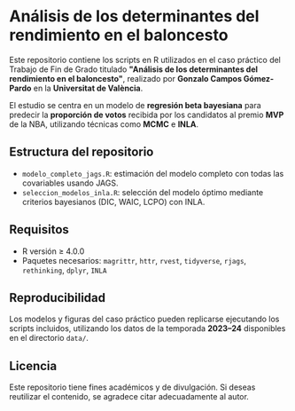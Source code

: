 # Análisis de los determinantes del rendimiento en el baloncesto

Este repositorio contiene los scripts en R utilizados en el caso práctico del Trabajo de Fin de Grado titulado **"Análisis de los determinantes del rendimiento en el baloncesto"**, realizado por **Gonzalo Campos Gómez-Pardo** en la **Universitat de València**.

El estudio se centra en un modelo de **regresión beta bayesiana** para predecir la **proporción de votos** recibida por los candidatos al premio **MVP** de la NBA, utilizando técnicas como **MCMC** e **INLA**.

## Estructura del repositorio

- `modelo_completo_jags.R`: estimación del modelo completo con todas las covariables usando JAGS.
- `seleccion_modelos_inla.R`: selección del modelo óptimo mediante criterios bayesianos (DIC, WAIC, LCPO) con INLA.

## Requisitos

- R versión ≥ 4.0.0
- Paquetes necesarios: `magrittr`, `httr`, `rvest`, `tidyverse`, `rjags`, `rethinking`, `dplyr`, `INLA`

## Reproducibilidad

Los modelos y figuras del caso práctico pueden replicarse ejecutando los scripts incluidos, utilizando los datos de la temporada **2023–24** disponibles en el directorio `data/`.

## Licencia

Este repositorio tiene fines académicos y de divulgación. Si deseas reutilizar el contenido, se agradece citar adecuadamente al autor.


